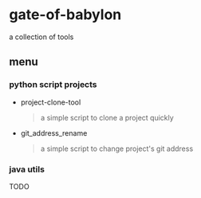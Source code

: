 # gate-of-babylon
a collection of tools

## menu


### python script projects

* project-clone-tool
  > a simple script to clone a project quickly
  
* git_address_rename
  > a simple script to change project's git address 

### java utils
 TODO
